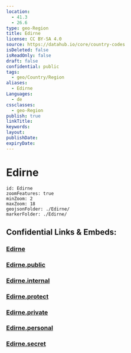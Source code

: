 ```yaml
---
location:
  - 41.3
  - 26.6
type: geo-Region
title: Edirne
license: CC BY-SA 4.0
source: https://datahub.io/core/country-codes
isDeleted: false
isReadOnly: false
draft: false
confidential: public
tags:
  - geo/Country/Region
aliases:
  - Edirne
Languages:
  - de
cssclasses:
  - geo-Region
publish: true
linkTitle:
keywords:
layout:
publishDate:
expiryDate:
---
```


# Edirne

```leaflet
id: Edirne
zoomFeatures: true 
minZoom: 2 
maxZoom: 18
geojsonFolder: ./Edirne/
markerFolder: ./Edirne/
```


## Confidential Links & Embeds: 

### [Edirne](/_Standards/Earth/Continent/Europe/Europe~East/Turkey/Provinces~Turkey/Edirne.md) 

### [Edirne.public](/_public/Earth/Continent/Europe/Europe~East/Turkey/Provinces~Turkey/Edirne.public.md) 

### [Edirne.internal](/_internal/Earth/Continent/Europe/Europe~East/Turkey/Provinces~Turkey/Edirne.internal.md) 

### [Edirne.protect](/_protect/Earth/Continent/Europe/Europe~East/Turkey/Provinces~Turkey/Edirne.protect.md) 

### [Edirne.private](/_private/Earth/Continent/Europe/Europe~East/Turkey/Provinces~Turkey/Edirne.private.md) 

### [Edirne.personal](/_personal/Earth/Continent/Europe/Europe~East/Turkey/Provinces~Turkey/Edirne.personal.md) 

### [Edirne.secret](/_secret/Earth/Continent/Europe/Europe~East/Turkey/Provinces~Turkey/Edirne.secret.md)

